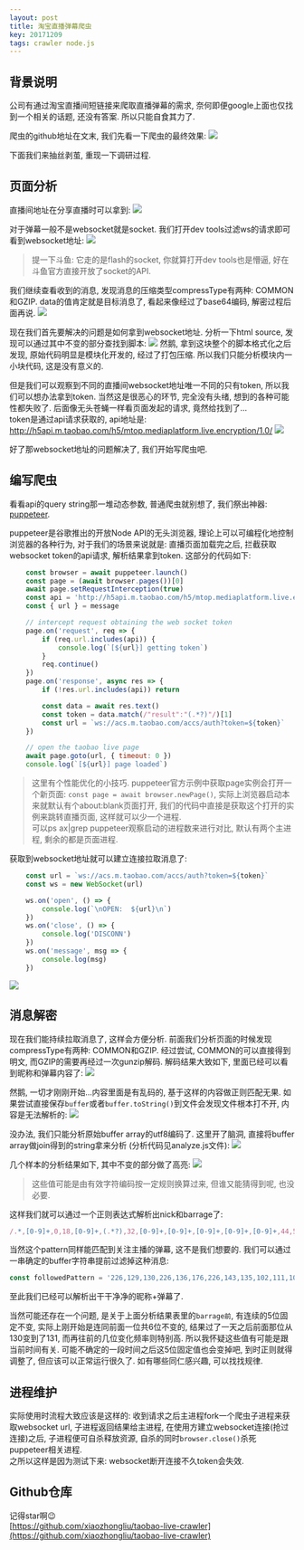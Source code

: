 ```yaml
---
layout: post
title: 淘宝直播弹幕爬虫
key: 20171209
tags: crawler node.js
---
```


## 背景说明
公司有通过淘宝直播间短链接来爬取直播弹幕的需求, 奈何即便google上面也仅找到一个相关的话题, 还没有答案. 所以只能自食其力了.

爬虫的github地址在文末, 我们先看一下爬虫的最终效果:
![](/assets/posts/20171209/overview.png)

下面我们来抽丝剥茧, 重现一下调研过程.

## 页面分析
直播间地址在分享直播时可以拿到:
![](/assets/posts/20171209/address.png)

对于弹幕一般不是websocket就是socket. 我们打开dev tools过滤ws的请求即可看到websocket地址:
![](/assets/posts/20171209/wsurl.png)

> 提一下斗鱼: 它走的是flash的socket, 你就算打开dev tools也是懵逼, 好在斗鱼官方直接开放了socket的API.

我们继续查看收到的消息, 发现消息的压缩类型compressType有两种: COMMON和GZIP. data的值肯定就是目标消息了, 看起来像经过了base64编码, 解密过程后面再说.
![](/assets/posts/20171209/frames.png)

现在我们首先要解决的问题是如何拿到websocket地址. 分析一下html source, 发现可以通过其中不变的部分查找到脚本:
![](/assets/posts/20171209/source.png)
然鹅, 拿到这块整个的脚本格式化之后发现, 原始代码明显是模块化开发的, 经过了打包压缩. 所以我们只能分析模块内一小块代码, 这是没有意义的.

但是我们可以观察到不同的直播间websocket地址唯一不同的只有token, 所以我们可以想办法拿到token. 当然这是很恶心的环节, 完全没有头绪, 想到的各种可能性都失败了. 后面像无头苍蝇一样看页面发起的请求, 竟然给找到了...  
token是通过api请求获取的, api地址是: http://h5api.m.taobao.com/h5/mtop.mediaplatform.live.encryption/1.0/
![](/assets/posts/20171209/api.png)

好了那websocket地址的问题解决了, 我们开始写爬虫吧.

## 编写爬虫
看看api的query string那一堆动态参数, 普通爬虫就别想了, 我们祭出神器: [puppeteer][puppeteer].

puppeteer是谷歌推出的开放Node API的无头浏览器, 理论上可以可编程化地控制浏览器的各种行为, 对于我们的场景来说就是:
直播页面加载完之后, 拦截获取websocket token的api请求, 解析结果拿到token. 这部分的代码如下:

```js
    const browser = await puppeteer.launch()
    const page = (await browser.pages())[0]
    await page.setRequestInterception(true)
    const api = 'http://h5api.m.taobao.com/h5/mtop.mediaplatform.live.encryption/1.0/'
    const { url } = message

    // intercept request obtaining the web socket token
    page.on('request', req => {
        if (req.url.includes(api)) {
            console.log(`[${url}] getting token`)
        }
        req.continue()
    })
    page.on('response', async res => {
        if (!res.url.includes(api)) return

        const data = await res.text()
        const token = data.match(/"result":"(.*?)"/)[1]
        const url = `ws://acs.m.taobao.com/accs/auth?token=${token}`
    })

    // open the taobao live page
    await page.goto(url, { timeout: 0 })
    console.log(`[${url}] page loaded`)
```

> 这里有个性能优化的小技巧. puppeteer官方示例中获取page实例会打开一个新页面: `const page = await browser.newPage()`, 实际上浏览器启动本来就默认有个about:blank页面打开, 我们的代码中直接是获取这个打开的实例来跳转直播页面, 这样就可以少一个进程.  
可以ps ax|grep puppeteer观察启动的进程数来进行对比, 默认有两个主进程, 剩余的都是页面进程.

获取到websocket地址就可以建立连接拉取消息了:

```js
    const url = `ws://acs.m.taobao.com/accs/auth?token=${token}`
    const ws = new WebSocket(url)

    ws.on('open', () => {
        console.log(`\nOPEN:  ${url}\n`)
    })
    ws.on('close', () => {
        console.log('DISCONN')
    })
    ws.on('message', msg => {
        console.log(msg)
    })
```
![](/assets/posts/20171209/rawmsgs.png)

## 消息解密
现在我们能持续拉取消息了, 这样会方便分析. 前面我们分析页面的时候发现compressType有两种: COMMON和GZIP. 经过尝试, COMMON的可以直接得到明文, 而GZIP的需要再经过一次gunzip解码. 解码结果大致如下, 里面已经可以看到昵称和弹幕内容了:
![](/assets/posts/20171209/plainmsg.png)

然鹅, 一切才刚刚开始...内容里面是有乱码的, 基于这样的内容做正则匹配无果. 如果尝试直接保存`buffer`或者`buffer.toString()`到文件会发现文件根本打不开, 内容是无法解析的:
![](/assets/posts/20171209/invalid.png)

没办法, 我们只能分析原始buffer array的utf8编码了. 这里开了脑洞, 直接将buffer array做join得到的string拿来分析 (分析代码见analyze.js文件):
![](/assets/posts/20171209/analyze.png)

几个样本的分析结果如下, 其中不变的部分做了高亮:
![](/assets/posts/20171209/rule.png)

> 这些值可能是由有效字符编码按一定规则换算过来, 但谁又能猜得到呢, 也没必要.

这样我们就可以通过一个正则表达式解析出nick和barrage了:

```js
/.*,[0-9]+,0,18,[0-9]+,(.*?),32,[0-9]+,[0-9]+,[0-9]+,[0-9]+,[0-9]+,44,50,2,116,98,[0-9]+,0,10,[0-9]+,(.*?),18,20,10,12/
```

当然这个pattern同样能匹配到关注主播的弹幕, 这不是我们想要的. 我们可以通过一串确定的buffer字符串提前过滤掉这种消息:

```js
const followedPattern = '226,129,130,226,136,176,226,143,135,102,111,108,108,111,119'
```
至此我们已经可以解析出干干净净的昵称+弹幕了.

当然可能还存在一个问题, 是关于上面分析结果表里的`barrage前`, 有连续的5位固定不变, 实际上刚开始是连同前面一位共6位不变的, 结果过了一天之后前面那位从130变到了131, 而再往前的几位变化频率则特别高. 所以我怀疑这些值有可能是跟当前时间有关.
可能不确定的一段时间之后这5位固定值也会变掉吧, 到时正则就得调整了, 但应该可以正常运行很久了. 如有哪些同仁感兴趣, 可以找找规律.

## 进程维护
实际使用时流程大致应该是这样的: 收到请求之后主进程fork一个爬虫子进程来获取websocket url, 子进程返回结果给主进程, 在使用方建立websocket连接(抢过连接)之后, 子进程便可自杀释放资源, 自杀的同时`browser.close()`杀死puppeteer相关进程.  
之所以这样是因为测试下来: websocket断开连接不久token会失效.

## Github仓库
记得star啊😉  
[https://github.com/xiaozhongliu/taobao-live-crawler](https://github.com/xiaozhongliu/taobao-live-crawler)




[puppeteer]: https://github.com/GoogleChrome/puppeteer
